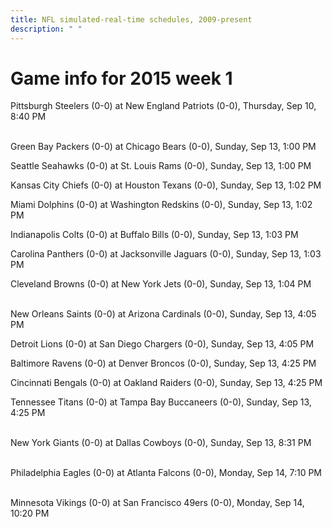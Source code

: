 ```yaml
---
title: NFL simulated-real-time schedules, 2009-present
description: " "
---
```


# Game info for 2015 week 1

Pittsburgh Steelers (0-0) at New England Patriots (0-0), Thursday, Sep 10, 8:40 PM

<br/>Green Bay Packers (0-0) at Chicago Bears (0-0), Sunday, Sep 13, 1:00 PM

Seattle Seahawks (0-0) at St. Louis Rams (0-0), Sunday, Sep 13, 1:00 PM

Kansas City Chiefs (0-0) at Houston Texans (0-0), Sunday, Sep 13, 1:02 PM

Miami Dolphins (0-0) at Washington Redskins (0-0), Sunday, Sep 13, 1:02 PM

Indianapolis Colts (0-0) at Buffalo Bills (0-0), Sunday, Sep 13, 1:03 PM

Carolina Panthers (0-0) at Jacksonville Jaguars (0-0), Sunday, Sep 13, 1:03 PM

Cleveland Browns (0-0) at New York Jets (0-0), Sunday, Sep 13, 1:04 PM

<br/>New Orleans Saints (0-0) at Arizona Cardinals (0-0), Sunday, Sep 13, 4:05 PM

Detroit Lions (0-0) at San Diego Chargers (0-0), Sunday, Sep 13, 4:05 PM

Baltimore Ravens (0-0) at Denver Broncos (0-0), Sunday, Sep 13, 4:25 PM

Cincinnati Bengals (0-0) at Oakland Raiders (0-0), Sunday, Sep 13, 4:25 PM

Tennessee Titans (0-0) at Tampa Bay Buccaneers (0-0), Sunday, Sep 13, 4:25 PM

<br/>New York Giants (0-0) at Dallas Cowboys (0-0), Sunday, Sep 13, 8:31 PM

<br/>Philadelphia Eagles (0-0) at Atlanta Falcons (0-0), Monday, Sep 14, 7:10 PM

<br/>Minnesota Vikings (0-0) at San Francisco 49ers (0-0), Monday, Sep 14, 10:20 PM

